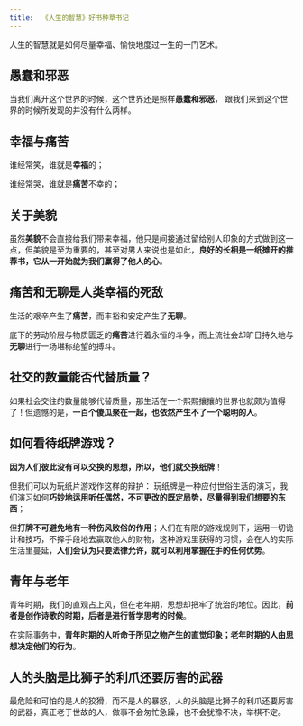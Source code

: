 ```yaml
---
title:  《人生的智慧》好书种草书记
---
```




人生的智慧就是如何尽量幸福、愉快地度过一生的一门艺术。



##  愚蠢和邪恶



当我们离开这个世界的时候，这个世界还是照样**愚蠢和邪恶**， 跟我们来到这个世界的时候所发现的并没有什么两样。



## 幸福与痛苦



谁经常笑，谁就是**幸福**的；

谁经常哭，谁就是**痛苦**不幸的；





## 关于美貌



虽然**美貌**不会直接给我们带来幸福，他只是间接通过留给别人印象的方式做到这一点，但美貌是至为重要的，甚至对男人来说也是如此，**良好的长相是一纸摊开的推荐书，它从一开始就为我们赢得了他人的心**。





## 痛苦和无聊是人类幸福的死敌

生活的艰辛产生了**痛苦**，而丰裕和安定产生了**无聊**。

底下的劳动阶层与物质匮乏的**痛苦**进行着永恒的斗争，而上流社会却旷日持久地与**无聊**进行一场堪称绝望的搏斗。



## 社交的数量能否代替质量？

如果社会交往的数量能够代替质量，那生活在一个熙熙攘攘的世界也就颇为值得了！但遗憾的是，**一百个傻瓜聚在一起，也依然产生不了一个聪明的人**。



## 如何看待纸牌游戏？



**因为人们彼此没有可以交换的思想，所以，他们就交换纸牌**！



但我们可以为玩纸片游戏作这样的辩护： 玩纸牌是一种应付世俗生活的演习，我们演习如何**巧妙地运用听任偶然，不可更改的既定局势，尽量得到我们想要的东西**；

但**打牌不可避免地有一种伤风败俗的作用**；人们在有限的游戏规则下，运用一切诡计和技巧，不择手段地去赢取他人的财物，这种游戏里获得的习惯，会在人的实际生活里蔓延，**人们会认为只要法律允许，就可以利用掌握在手的任何优势**。





## 青年与老年



青年时期，我们的直观占上风，但在老年期，思想却把牢了统治的地位。因此，**前者是创作诗歌的时期，后者是进行哲学思考的时候**。

在实际事务中，**青年时期的人听命于所见之物产生的直觉印象；老年时期的人由思想决定他们的行为**。





##  人的头脑是比狮子的利爪还要厉害的武器



最危险和可怕的是人的狡猾，而不是人的暴怒，人的头脑是比狮子的利爪还要厉害的武器，真正老于世故的人，做事不会匆忙急躁，也不会犹豫不决，举棋不定。

